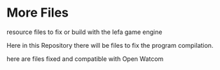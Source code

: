 # More Files
resource files to fix or build with the lefa game engine


Here in this Repository there will be files to fix the program compilation.  
  
here are files fixed and compatible with Open Watcom  
